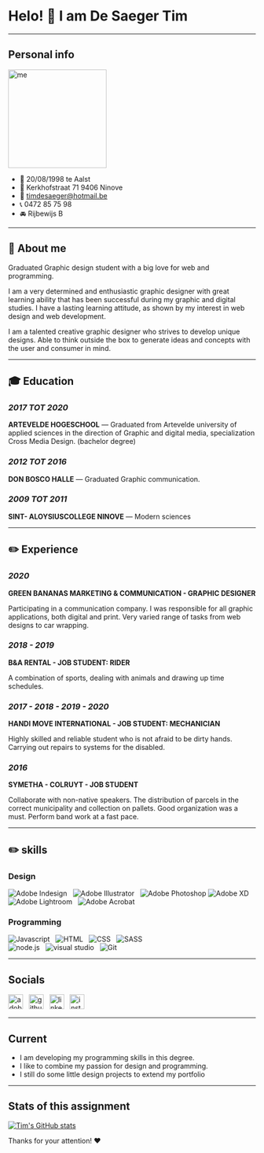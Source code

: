
# Helo! :wave: I am De Saeger Tim

---
## Personal info

[<img src='https://scontent-bru2-1.xx.fbcdn.net/v/t1.6435-9/104998933_3175331759222601_7489907506822802096_n.jpg?_nc_cat=107&ccb=1-3&_nc_sid=09cbfe&_nc_ohc=8TFZhDHWQiIAX_mBFjh&_nc_ht=scontent-bru2-1.xx&oh=4e534a6c1382377bbb5ac321dde5d5de&oe=60A08C60&size=100x100' alt='me' height='200'>](me)

- :birthday: 20/08/1998 te Aalst
- :house_with_garden: Kerkhofstraat 71 9406 Ninove
- :email: timdesaeger@hotmail.be
- :telephone_receiver: 0472 85 75 98
- :oncoming_automobile: Rijbewijs B

---
## :bust_in_silhouette:  About me

Graduated Graphic design student with a big love for web and programming.

I am a very determined and enthusiastic graphic designer with great learning ability that has been successful during my graphic and digital studies. I have a lasting learning attitude, as shown by my interest in web design and web development.

I am a talented creative graphic designer who strives to develop unique designs. Able to think outside the box to generate ideas and concepts with the user and
consumer in mind.

---
## :mortar_board:  Education

### *2017 TOT 2020*

**ARTEVELDE HOGESCHOOL** — Graduated from Artevelde
university of applied sciences in the direction of Graphic and digital media,
specialization Cross Media Design. (bachelor degree)

### *2012 TOT 2016*

**DON BOSCO HALLE** — Graduated 
Graphic communication.

### *2009 TOT 2011*

**SINT- ALOYSIUSCOLLEGE NINOVE** — Modern sciences

---
## :pencil2:  Experience

### *2020*

**GREEN BANANAS MARKETING & COMMUNICATION - GRAPHIC DESIGNER**

Participating in a communication company. I was responsible for all graphic applications, both digital and print. Very varied range of tasks from web designs to car wrapping.


### *2018 - 2019*

**B&A RENTAL - JOB STUDENT: RIDER**

A combination of sports, dealing with animals and drawing up time schedules.


### *2017 - 2018 - 2019 - 2020*

**HANDI MOVE INTERNATIONAL - JOB STUDENT: MECHANICIAN**

Highly skilled and reliable student who is not afraid to be
dirty hands. Carrying out repairs to systems
for the disabled.


### *2016*

**SYMETHA - COLRUYT - JOB STUDENT**

Collaborate with non-native speakers. The distribution of parcels in the correct municipality and collection on pallets. Good organization was a must. Perform band work at a fast pace.

---
## :pencil2:  skills

### Design

![Adobe Indesign](https://img.shields.io/badge/Adobe-Indesign-informational?style=flat&logo=adobe-indesign&logoColor=white&color=red) &nbsp; 
![Adobe Illustrator](https://img.shields.io/badge/Adobe-Illustrator-informational?style=flat&logo=adobe-illustrator&logoColor=white&color=yellow) &nbsp; 
![Adobe Photoshop](https://img.shields.io/badge/Adobe-Photoshop-informational?style=flat&logo=adobe-photoshop&logoColor=white&color=blue)
![Adobe XD](https://img.shields.io/badge/Adobe-XD-informational?style=flat&logo=adobe-xd&logoColor=white&color=ff69b4) &nbsp;
![Adobe Lightroom](https://img.shields.io/badge/Adobe-Lightroom-informational?style=flat&logo=adobe-lightroom&logoColor=white&color=blue) &nbsp; 
![Adobe Acrobat](https://img.shields.io/badge/Adobe-Acrobat-informational?style=flat&logo=adobe-acrobat&logoColor=white&color=red) &nbsp; 


### Programming

![Javascript](https://img.shields.io/badge/Code-JavaScript-informational?style=flat&logo=javascript&logoColor=white&color=blue) &nbsp; 
![HTML](https://img.shields.io/badge/Code-HTML5-informational?style=flat&logo=html5&logoColor=white&color=blue) &nbsp; 
![CSS](https://img.shields.io/badge/Code-CSS3-informational?style=flat&logo=css3&logoColor=white&color=blue) &nbsp; 
![SASS](https://img.shields.io/badge/Code-SASS-informational?style=flat&logo=Sass&logoColor=white&color=blue)  
![node.js](https://img.shields.io/badge/Tools-Node-informational?style=flat&logo=Node.js&logoColor=white&color=blue) &nbsp; 
![visual studio](https://img.shields.io/badge/Editor-VisualStudioCode?style=flat&logo=visual-studio-code&logoColor=white&color=blue) &nbsp; 
![Git](https://img.shields.io/badge/Tools-Git-informational?style=flat&logo=Git&logoColor=white&color=blue) 


---
## Socials

[<img src='https://img.shields.io/badge/Adobe-Portfolio-informational?style=flat&logo=adobe-portfolio&logoColor=blue&color=white' alt='adobe portfolio' height='30'>](https://desaegertim.myportfolio.com/) &nbsp; [<img src='https://img.shields.io/badge/Github-informational?style=flat&logo=github&logoColor=blueviolet&color=white' alt='github' height='30'>](https://github.com/pgm-timdesae) &nbsp; [<img src='https://img.shields.io/badge/LinkedIn-informational?style=flat&logo=linkedin&logoColor=white&color=blue' alt='linkedin' height='30'>](https://www.linkedin.com/in/tim-de-saeger-172aa81b4/) &nbsp; [<img src='https://img.shields.io/badge/instagram-informational?style=flat&logo=instagram&logoColor=white&color=orange' alt='instagram' height='30'>](https://www.instagram.com/timds_dsign/?hl=nl)   


---
## Current 

- I am developing my programming skills in this degree.
- I like to combine my passion for design and programming.
- I still do some little design projects to extend my portfolio

---
## Stats of this assignment

[![Tim's GitHub stats](https://github-readme-stats.vercel.app/api?username=pgm-timdesae)](https://github.com/anuraghazra/github-readme-stats)


Thanks for your attention! :heart:






